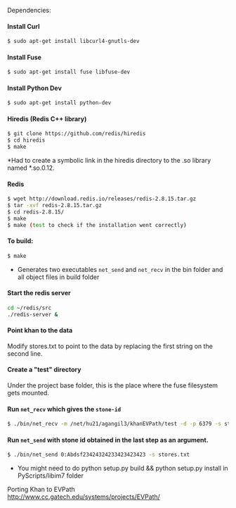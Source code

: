 Dependencies:

#### Install Curl
```sh
$ sudo apt-get install libcurl4-gnutls-dev
```

#### Install Fuse
```sh
$ sudo apt-get install fuse libfuse-dev
```

#### Install Python Dev 
```sh
$ sudo apt-get install python-dev
```


#### Hiredis (Redis C++ library)
```sh
$ git clone https://github.com/redis/hiredis
$ cd hiredis
$ make
```
*Had to create a symbolic link in the hiredis directory to the .so library named *.so.0.12.

#### Redis
```sh
$ wget http://download.redis.io/releases/redis-2.8.15.tar.gz
$ tar -xvf redis-2.8.15.tar.gz
$ cd redis-2.8.15/
$ make
$ make (test to check if the installation went correctly)
```

#### To build:
```sh
$ make
```

* Generates two executables `net_send` and `net_recv` in the bin folder 
and all object files in build folder

#### Start the redis server 
```sh
cd ~/redis/src 
./redis-server & 
```

#### Point khan to the data
Modify stores.txt to point to the data by replacing the first string on the second line.

#### Create a "test" directory
Under the project base folder, this is the place where the fuse filesystem gets mounted.

#### Run `net_recv`  which gives the `stone-id`
```sh
$ ./bin/net_recv -m /net/hu21/agangil3/khanEVPath/test -d -p 6379 -s stores.txt
```

#### Run `net_send` with stone id obtained in the last step as an argument.
```sh
$ ./bin/net_send 0:Abdsf23424324233423423423 -s stores.txt
```

* You might need to do python setup.py build && python setup.py install in PyScripts/libim7 folder

Porting Khan to EVPath http://www.cc.gatech.edu/systems/projects/EVPath/
